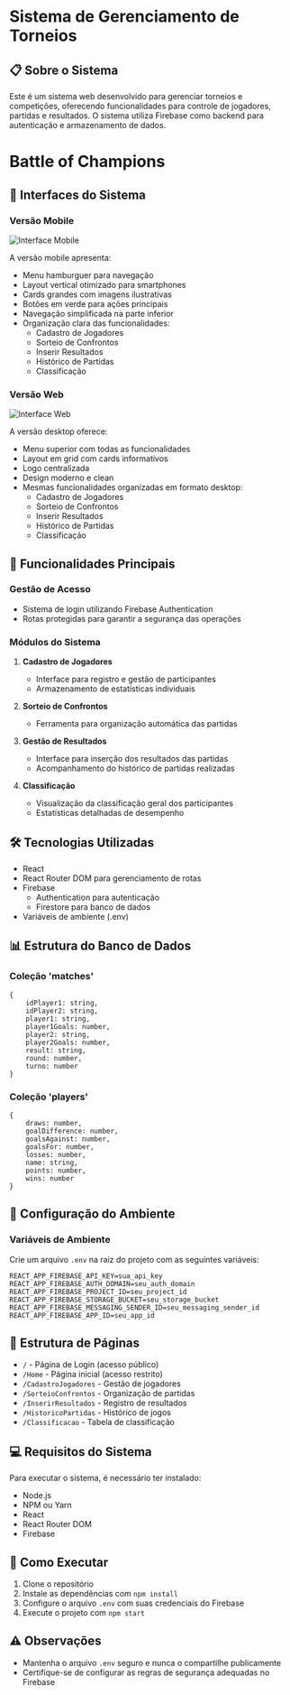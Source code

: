 # Sistema de Gerenciamento de Torneios

## 📋 Sobre o Sistema
Este é um sistema web desenvolvido para gerenciar torneios e competições, oferecendo funcionalidades para controle de jogadores, partidas e resultados. O sistema utiliza Firebase como backend para autenticação e armazenamento de dados.

# Battle of Champions

## 📱 Interfaces do Sistema

### Versão Mobile
![Interface Mobile](/src/components/screenshots/mobile-interface.png)

A versão mobile apresenta:
- Menu hamburguer para navegação
- Layout vertical otimizado para smartphones
- Cards grandes com imagens ilustrativas
- Botões em verde para ações principais
- Navegação simplificada na parte inferior
- Organização clara das funcionalidades:
  - Cadastro de Jogadores
  - Sorteio de Confrontos
  - Inserir Resultados
  - Histórico de Partidas
  - Classificação

### Versão Web
![Interface Web](/src/components/screenshots/web-interface.png)

A versão desktop oferece:
- Menu superior com todas as funcionalidades
- Layout em grid com cards informativos
- Logo centralizada
- Design moderno e clean
- Mesmas funcionalidades organizadas em formato desktop:
  - Cadastro de Jogadores
  - Sorteio de Confrontos
  - Inserir Resultados
  - Histórico de Partidas
  - Classificação

## 🚀 Funcionalidades Principais

### Gestão de Acesso
- Sistema de login utilizando Firebase Authentication
- Rotas protegidas para garantir a segurança das operações

### Módulos do Sistema
1. **Cadastro de Jogadores**
   - Interface para registro e gestão de participantes
   - Armazenamento de estatísticas individuais

2. **Sorteio de Confrontos**
   - Ferramenta para organização automática das partidas

3. **Gestão de Resultados**
   - Interface para inserção dos resultados das partidas
   - Acompanhamento do histórico de partidas realizadas

4. **Classificação**
   - Visualização da classificação geral dos participantes
   - Estatísticas detalhadas de desempenho

## 🛠️ Tecnologias Utilizadas
- React
- React Router DOM para gerenciamento de rotas
- Firebase
  - Authentication para autenticação
  - Firestore para banco de dados
- Variáveis de ambiente (.env)

## 📊 Estrutura do Banco de Dados

### Coleção 'matches'
```
{
    idPlayer1: string,
    idPlayer2: string,
    player1: string,
    player1Goals: number,
    player2: string,
    player2Goals: number,
    result: string,
    round: number,
    turno: number
}
```

### Coleção 'players'
```
{
    draws: number,
    goalDifference: number,
    goalsAgainst: number,
    goalsFor: number,
    losses: number,
    name: string,
    points: number,
    wins: number
}
```

## 🔐 Configuração do Ambiente

### Variáveis de Ambiente
Crie um arquivo `.env` na raiz do projeto com as seguintes variáveis:
```
REACT_APP_FIREBASE_API_KEY=sua_api_key
REACT_APP_FIREBASE_AUTH_DOMAIN=seu_auth_domain
REACT_APP_FIREBASE_PROJECT_ID=seu_project_id
REACT_APP_FIREBASE_STORAGE_BUCKET=seu_storage_bucket
REACT_APP_FIREBASE_MESSAGING_SENDER_ID=seu_messaging_sender_id
REACT_APP_FIREBASE_APP_ID=seu_app_id
```

## 📌 Estrutura de Páginas
- `/` - Página de Login (acesso público)
- `/Home` - Página inicial (acesso restrito)
- `/CadastroJogadores` - Gestão de jogadores
- `/SorteioConfrontos` - Organização de partidas
- `/InserirResultados` - Registro de resultados
- `/HistoricoPartidas` - Histórico de jogos
- `/Classificacao` - Tabela de classificação

## 💻 Requisitos do Sistema
Para executar o sistema, é necessário ter instalado:
- Node.js
- NPM ou Yarn
- React
- React Router DOM
- Firebase

## 🚀 Como Executar
1. Clone o repositório
2. Instale as dependências com `npm install`
3. Configure o arquivo `.env` com suas credenciais do Firebase
4. Execute o projeto com `npm start`

## ⚠️ Observações
- Mantenha o arquivo `.env` seguro e nunca o compartilhe publicamente
- Certifique-se de configurar as regras de segurança adequadas no Firebase